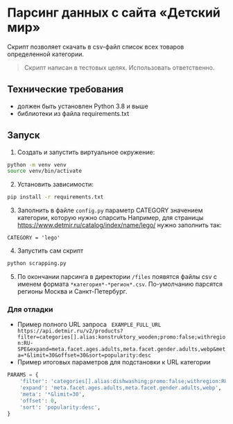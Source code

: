 # Парсинг данных с сайта «Детский мир»
Скрипт позволяет скачать в csv-файл список всех товаров определенной категории.

> Скрипт написан в тестовых целях. Использовать ответственно.

## Технические требования
* должен быть установлен Python 3.8 и выше
* библиотеки из файла requirements.txt

## Запуск
1. Создать и запустить виртуальное окружение:
```bash
python -m venv venv
source venv/bin/activate
```
2. Установить зависимости:
```bash
pip install -r requirements.txt
```
3. Заполнить в файле `config.py` параметр CATEGORY значением категории, которую нужно спарсить
Например, для страницы https://www.detmir.ru/catalog/index/name/lego/ нужно заполнить так:
```
CATEGORY = 'lego'
```

4. Запустить сам скрипт 
```bash
python scrapping.py
```
5. По окончании парсинга в директории `/files` появятся файлы csv с именем формата `*категория*-*регион*.csv`. По-умолчанию парсятся регионы Москва и Санкт-Петербург.


### Для отладки

- Пример полного URL запроса
` EXAMPLE_FULL_URL https://api.detmir.ru/v2/products?filter=categories[].alias:konstruktory_wooden;promo:false;withregion:RU-SPE&expand=meta.facet.ages.adults,meta.facet.gender.adults,webp&meta=*&limit=30&offset=30&sort=popularity:desc`
- Пример итоговых параметров для подстановки к URL категории
```python
PARAMS = {
    'filter': 'categories[].alias:dishwashing;promo:false;withregion:RU-SPE',
    'expand': 'meta.facet.ages.adults,meta.facet.gender.adults,webp',
    'meta': '*&limit=30',
    'offset': 0,
    'sort': 'popularity:desc',
}
```
